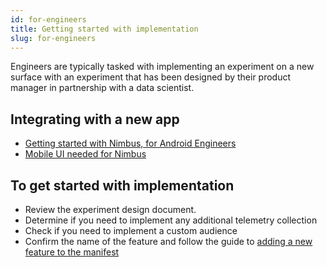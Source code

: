 ```yaml
---
id: for-engineers
title: Getting started with implementation 
slug: for-engineers
---
```


Engineers are typically tasked with implementing an experiment on a new surface with an experiment that has been designed by their product manager in partnership with a data scientist.

## Integrating with a new app

 * [Getting started with Nimbus, for Android Engineers](/getting-started/engineers/getting-started-for-android-engineers)
 * [Mobile UI needed for Nimbus](/getting-started/engineers/getting-started-mobile-required-ui)

## To get started with implementation

* Review the experiment design document.
* Determine if you need to implement any additional telemetry collection
* Check if you need to implement a custom audience
* Confirm the name of the feature and follow the guide to [adding a new feature to the manifest](https://experimenter.info/feature-definition#to-define-your-feature-in-the-feature-manifest-file)
